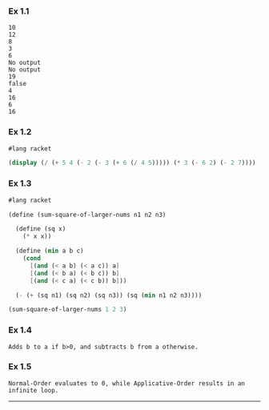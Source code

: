 ### Ex 1.1
```
10
12
8
3
6
No output
No output
19
false
4
16
6
16
```

### Ex 1.2
```scheme
#lang racket

(display (/ (+ 5 4 (- 2 (- 3 (+ 6 (/ 4 5))))) (* 3 (- 6 2) (- 2 7))))
```

### Ex 1.3
```scheme
#lang racket

(define (sum-square-of-larger-nums n1 n2 n3)

  (define (sq x)
    (* x x))

  (define (min a b c)
    (cond
      [(and (< a b) (< a c)) a]
      [(and (< b a) (< b c)) b]
      [(and (< c a) (< c b)) b]))

  (- (+ (sq n1) (sq n2) (sq n3)) (sq (min n1 n2 n3))))

(sum-square-of-larger-nums 1 2 3)
```

### Ex 1.4
```
Adds b to a if b>0, and subtracts b from a otherwise.
```

### Ex 1.5
```
Normal-Order evaluates to 0, while Applicative-Order results in an infinite loop.
```

---